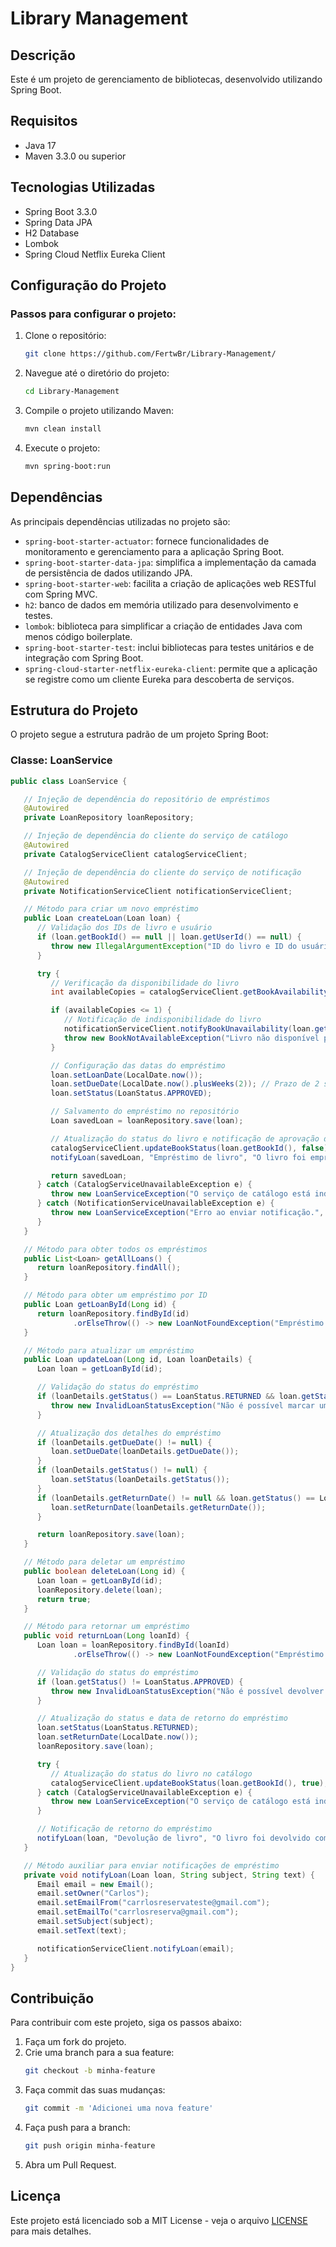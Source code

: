 # Library Management

## Descrição
Este é um projeto de gerenciamento de bibliotecas, desenvolvido utilizando Spring Boot.

## Requisitos

- Java 17
- Maven 3.3.0 ou superior

## Tecnologias Utilizadas
- Spring Boot 3.3.0
- Spring Data JPA
- H2 Database
- Lombok
- Spring Cloud Netflix Eureka Client

## Configuração do Projeto

### Passos para configurar o projeto:

1. Clone o repositório:
    ```bash
    git clone https://github.com/FertwBr/Library-Management/
    ```

2. Navegue até o diretório do projeto:
    ```bash
    cd Library-Management
    ```

3. Compile o projeto utilizando Maven:
    ```bash
    mvn clean install
    ```

4. Execute o projeto:
    ```bash
    mvn spring-boot:run
    ```

## Dependências

As principais dependências utilizadas no projeto são:

- `spring-boot-starter-actuator`: fornece funcionalidades de monitoramento e gerenciamento para a aplicação Spring Boot.
- `spring-boot-starter-data-jpa`: simplifica a implementação da camada de persistência de dados utilizando JPA.
- `spring-boot-starter-web`: facilita a criação de aplicações web RESTful com Spring MVC.
- `h2`: banco de dados em memória utilizado para desenvolvimento e testes.
- `lombok`: biblioteca para simplificar a criação de entidades Java com menos código boilerplate.
- `spring-boot-starter-test`: inclui bibliotecas para testes unitários e de integração com Spring Boot.
- `spring-cloud-starter-netflix-eureka-client`: permite que a aplicação se registre como um cliente Eureka para descoberta de serviços.

## Estrutura do Projeto

O projeto segue a estrutura padrão de um projeto Spring Boot:



### Classe: LoanService

```java
public class LoanService {

   // Injeção de dependência do repositório de empréstimos
   @Autowired
   private LoanRepository loanRepository;

   // Injeção de dependência do cliente do serviço de catálogo
   @Autowired
   private CatalogServiceClient catalogServiceClient;

   // Injeção de dependência do cliente do serviço de notificação
   @Autowired
   private NotificationServiceClient notificationServiceClient;

   // Método para criar um novo empréstimo
   public Loan createLoan(Loan loan) {
      // Validação dos IDs de livro e usuário
      if (loan.getBookId() == null || loan.getUserId() == null) {
         throw new IllegalArgumentException("ID do livro e ID do usuário são obrigatórios.");
      }

      try {
         // Verificação da disponibilidade do livro
         int availableCopies = catalogServiceClient.getBookAvailability(loan.getBookId());

         if (availableCopies <= 1) {
            // Notificação de indisponibilidade do livro
            notificationServiceClient.notifyBookUnavailability(loan.getBookId(), loan.getUserId());
            throw new BookNotAvailableException("Livro não disponível para empréstimo. Apenas 1 cópia disponível.");
         }

         // Configuração das datas do empréstimo
         loan.setLoanDate(LocalDate.now());
         loan.setDueDate(LocalDate.now().plusWeeks(2)); // Prazo de 2 semanas (personalizável)
         loan.setStatus(LoanStatus.APPROVED);

         // Salvamento do empréstimo no repositório
         Loan savedLoan = loanRepository.save(loan);

         // Atualização do status do livro e notificação de aprovação do empréstimo
         catalogServiceClient.updateBookStatus(loan.getBookId(), false);
         notifyLoan(savedLoan, "Empréstimo de livro", "O livro foi emprestado com sucesso.");

         return savedLoan;
      } catch (CatalogServiceUnavailableException e) {
         throw new LoanServiceException("O serviço de catálogo está indisponível no momento. Tente novamente mais tarde.", e);
      } catch (NotificationServiceUnavailableException e) {
         throw new LoanServiceException("Erro ao enviar notificação.", e);
      }
   }

   // Método para obter todos os empréstimos
   public List<Loan> getAllLoans() {
      return loanRepository.findAll();
   }

   // Método para obter um empréstimo por ID
   public Loan getLoanById(Long id) {
      return loanRepository.findById(id)
              .orElseThrow(() -> new LoanNotFoundException("Empréstimo não encontrado com o ID: " + id));
   }

   // Método para atualizar um empréstimo
   public Loan updateLoan(Long id, Loan loanDetails) {
      Loan loan = getLoanById(id);

      // Validação do status do empréstimo
      if (loanDetails.getStatus() == LoanStatus.RETURNED && loan.getStatus() != LoanStatus.APPROVED) {
         throw new InvalidLoanStatusException("Não é possível marcar um empréstimo como devolvido se ele não estiver aprovado.");
      }

      // Atualização dos detalhes do empréstimo
      if (loanDetails.getDueDate() != null) {
         loan.setDueDate(loanDetails.getDueDate());
      }
      if (loanDetails.getStatus() != null) {
         loan.setStatus(loanDetails.getStatus());
      }
      if (loanDetails.getReturnDate() != null && loan.getStatus() == LoanStatus.RETURNED) {
         loan.setReturnDate(loanDetails.getReturnDate());
      }

      return loanRepository.save(loan);
   }

   // Método para deletar um empréstimo
   public boolean deleteLoan(Long id) {
      Loan loan = getLoanById(id);
      loanRepository.delete(loan);
      return true;
   }

   // Método para retornar um empréstimo
   public void returnLoan(Long loanId) {
      Loan loan = loanRepository.findById(loanId)
              .orElseThrow(() -> new LoanNotFoundException("Empréstimo não encontrado."));

      // Validação do status do empréstimo
      if (loan.getStatus() != LoanStatus.APPROVED) {
         throw new InvalidLoanStatusException("Não é possível devolver um empréstimo que não está aprovado.");
      }

      // Atualização do status e data de retorno do empréstimo
      loan.setStatus(LoanStatus.RETURNED);
      loan.setReturnDate(LocalDate.now());
      loanRepository.save(loan);

      try {
         // Atualização do status do livro no catálogo
         catalogServiceClient.updateBookStatus(loan.getBookId(), true);
      } catch (CatalogServiceUnavailableException e) {
         throw new LoanServiceException("O serviço de catálogo está indisponível no momento. Tente novamente mais tarde.", e);
      }

      // Notificação de retorno do empréstimo
      notifyLoan(loan, "Devolução de livro", "O livro foi devolvido com sucesso.");
   }

   // Método auxiliar para enviar notificações de empréstimo
   private void notifyLoan(Loan loan, String subject, String text) {
      Email email = new Email();
      email.setOwner("Carlos");
      email.setEmailFrom("carrlosreservateste@gmail.com");
      email.setEmailTo("carrlosreserva@gmail.com");
      email.setSubject(subject);
      email.setText(text);

      notificationServiceClient.notifyLoan(email);
   }
}
```

## Contribuição

Para contribuir com este projeto, siga os passos abaixo:

1. Faça um fork do projeto.
2. Crie uma branch para a sua feature:
    ```bash
    git checkout -b minha-feature
    ```
3. Faça commit das suas mudanças:
    ```bash
    git commit -m 'Adicionei uma nova feature'
    ```
4. Faça push para a branch:
    ```bash
    git push origin minha-feature
    ```
5. Abra um Pull Request.

## Licença

Este projeto está licenciado sob a MIT License - veja o arquivo [LICENSE](LICENSE) para mais detalhes.
```
